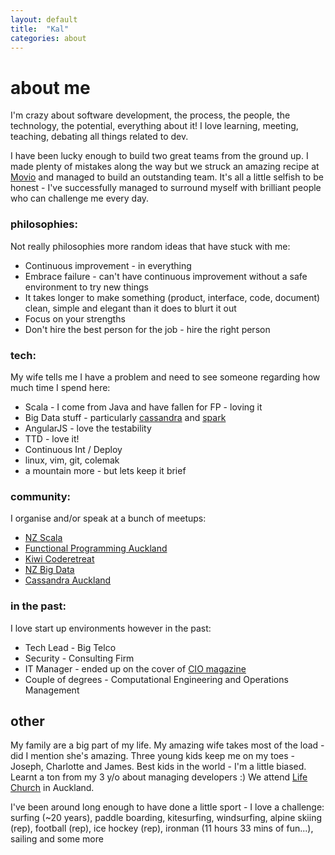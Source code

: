 ```yaml
---
layout: default
title:  "Kal"
categories: about
---
```


# about me
I'm crazy about software development, the process, the people, the technology, the potential, everything about it! I love learning, meeting, teaching, debating all things related to dev.

I have been lucky enough to build two great teams from the ground up. I made plenty of mistakes along the way but we struck an amazing recipe at [Movio][movio] and managed to build an outstanding team.  It's all a little selfish to be honest - I've successfully managed to surround myself with brilliant people who can challenge me every day.


### philosophies:
Not really philosophies more random ideas that have stuck with me:

* Continuous improvement - in everything
* Embrace failure - can't have continuous improvement without a safe environment to try new things
* It takes longer to make something (product, interface, code, document) clean, simple and elegant than it does to blurt it out
* Focus on your strengths
* Don't hire the best person for the job - hire the right person


### tech:
My wife tells me I have a problem and need to see someone regarding how much time I spend here:

* Scala - I come from Java and have fallen for FP - loving it
* Big Data stuff - particularly [cassandra][cassandra] and [spark][spark]
* AngularJS - love the testability
* TTD - love it!
* Continuous Int / Deploy
* linux, vim, git, colemak
* a mountain more - but lets keep it brief


### community:
I organise and/or speak at a bunch of meetups:

* [NZ Scala][nz-scala]
* [Functional Programming Auckland][fp-auck]
* [Kiwi Coderetreat][kiwi-retreat]
* [NZ Big Data][nz-big-data]
* [Cassandra Auckland][cass-auck]


### in the past:
I love start up environments however in the past:

* Tech Lead - Big Telco
* Security - Consulting Firm
* IT Manager - ended up on the cover of [CIO magazine][cio]
* Couple of degrees - Computational Engineering and Operations Management


## other
My family are a big part of my life. My amazing wife takes most of the load - did I mention she's amazing. Three young kids keep me on my toes - Joseph, Charlotte and James. Best kids in the world - I'm a little biased. Learnt a ton from my 3 y/o about managing developers :) We attend [Life Church][life] in Auckland.

I've been around long enough to have done a little sport - I love a challenge:<br>
surfing (~20 years), paddle boarding, kitesurfing, windsurfing, alpine skiing (rep), football (rep), ice hockey (rep), ironman (11 hours 33 mins of fun...), sailing and some more

[movio]:       http://movio.co
[cassandra]:   http://cassandra.apache.org
[spark]:       http://spark.apache.org
[nz-scala]:    http://www.meetup.com/NZ-Scala
[fp-auck]:     http://www.meetup.com/Functional-Programming-Auckland
[kiwi-retreat]:http://www.meetup.com/kiwi-code-retreat
[nz-big-data]: http://www.meetup.com/NZ-Big-Data
[cass-auck]:   http://www.meetup.com/Auckland-Cassandra-Users
[cio]:         http://www.cio.co.nz
[life]:        http://lifenz.org
